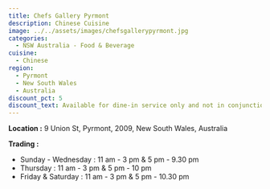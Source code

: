 ```yaml
---
title: Chefs Gallery Pyrmont
description: Chinese Cuisine
image: ../../assets/images/chefsgallerypyrmont.jpg
categories:
  - NSW Australia - Food & Beverage
cuisine:
  - Chinese
region:
  - Pyrmont
  - New South Wales
  - Australia
discount_pct: 5
discount_text: Available for dine-in service only and not in conjunction with any other offer.
---
```

**Location :** 9 Union St, Pyrmont, 2009, New South Wales, Australia

**Trading :** 

* Sunday - Wednesday : 11 am - 3 pm & 5 pm - 9.30 pm
* Thursday : 11 am - 3 pm & 5 pm - 10 pm
* Friday & Saturday : 11 am - 3 pm & 5 pm - 10.30 pm
